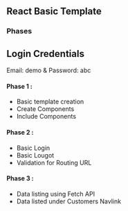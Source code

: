 ## React Basic Template

### Phases

## Login Credentials

Email: demo & Password: abc

#### Phase 1 :
* Basic template creation
* Create Components
* Include Components

#### Phase 2 :
* Basic Login
* Basic Lougot
* Validation for Routing URL

#### Phase 3 :
* Data listing using Fetch API
* Data listed under Customers Navlink
